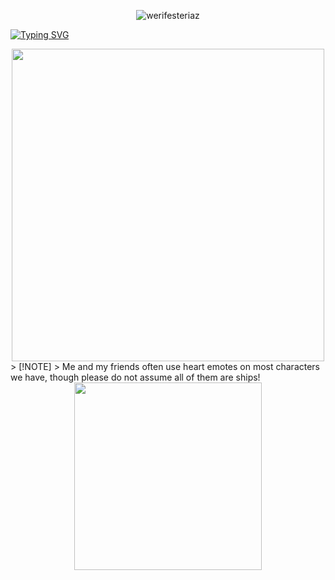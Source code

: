 <p align="center"> <img src="https://komarev.com/ghpvc/?username=werifesteriaz&label=%3C%F0%9D%9F%91&color=8eced4&style=flat" alt="werifesteriaz" /> </p>

[![Typing SVG](https://readme-typing-svg.herokuapp.com?font=Newsreader&weight=250&size=22&pause=1000&color=A0A9BC&center=true&width=435&lines=%22It's+worse+to+be+nothing+with+you.%22)](https://git.io/typing-svg)

<div align="center">
<img src="https://files.catbox.moe/bgh0xj.png" width="500">
</div>
> [!NOTE]
> Me and my friends often use heart emotes on most characters we have, though please do not assume all of them are ships! 
<div align="center">
<img src="https://files.catbox.moe/8f5hot.png" width="300">
</div>
